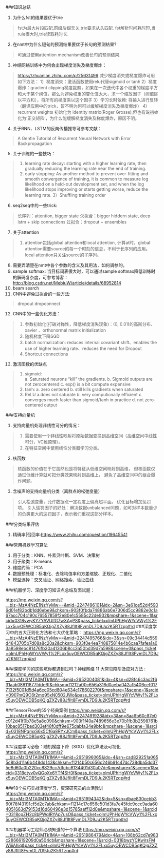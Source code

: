 ﻿###知识总结 
 
 1. 为什么fst的结果要优于trie
 > fst为最大片段匹配,前缀后缀无关,trie要求从头匹配.
 > fst解析时间耗时短,当rule很大时,trie读取耗时长.
 
 2. 在nmt中为什么短句的预测结果要优于长句的预测结果?
 > 可通过使用attention mechanism改善长句的预测结果.
 
 3. 神经网络训练中为何会出现梯度消失及梯度爆炸：
 >https://zhuanlan.zhihu.com/p/25631496
 >减少梯度消失或梯度爆炸可用如下方法：
 >1）梯度消失：激活函数使用relu代替sigmoid or tanh
 >2）梯度爆炸：gradient clipping梯度裁剪，如果在一次迭代中各个权重的梯度平方和大于某个阈值，那么为避免权重的变化值太大，求一个缩放因子（阈值除以平方和），将所有的梯度乘以这个因子
 >3）学习长时依赖: 将输入进行反转（翻译应用中的trick，暂不明为何可以缓解梯度消失及梯度爆炸）
 >4) recurrent weights 初始化为 identity matrix(Roger Grosse),但也有说初始化为‘正交矩阵’，为什么能缓解梯度消失及梯度爆炸，原因不明。

 4. 关于RNN、LSTM的反向传播推导可参考文献：
 >A Gentle Tutorial of Recurrent Neural Network with Error Backpropagation

 5. 关于训练的一些技巧：
 >1) learning rate decay: starting with a higher learning rate, then gradually reducing
the learning rate near the end of training.
 >2) early stopping: As another method to prevent over-fitting and smooth convergence of training, it is common to measure log likelihood on a held-out development set, and when the log likelihood stops improving or starts getting worse, reduce the learning rate.
 >3）Shuffling training order

 6. seq2seq中的一些trick:
 >  长序列：attention, bigger state
 >  欠拟合：bigger hiddern state, deep lstm + skip connections
 >  过拟合：dropout + ensembles

 7. 关于attention
 >1) attention包括global attention和local attention, 计算at时，global attention需要source的每一个时刻的信息，不利于长序列的应用。local attention只关注source的子序列。

 8. 需要弄清楚在nmt中各个参数的含义及其用法，如何调参的。
 9. sample softmax: 当目标词表很大时，可以通过sample softmax降低训练时的解码复杂度，可参考博客：http://blog.csdn.net/MebiuW/article/details/68952814
 10. beam search
 11. CNN中避免过拟合的一些方法:
 > dropout
 > dropconnect
 

 12. CNN中的一些优化方法：
 > 1) 参数初始化(打破对称性，降低梯度消失现象)：(0, 0.01)的高斯分布、xavier 、orthonormal matrix initialization
 > 2) 随机梯度下降SGD
 > 3) batch normalization: reduces internal covariant shift、enables the use of higher learning rate、reduces the need for Dropout
 > 4) Shortcut connections

 13. 激活函数的优缺点
 > 1) sigmoid:  
 > a. Saturated neurons “kill” the gradients. 
 > b. Sigmoid outputs are not zerocentered
 > c. exp() is a bit compute expensive
 > 2) tanh:
 > a. zero centered
 > b. still kills gradients when saturated
 > 3) ReLU
 > a.does not saturate
 > b. very computionally efficient
 > c. converges much faster than sigmoid/tanh in practice
 > d. not zero-centered output

###支持向量机

 1. 支持向量机处理非线性可分的情况：
 > 1) 需要使用一个非线性映射将原始数据变换到高维空间（高维空间中线性可分，VC维原理）。
 > 2) 在特征空间中使用线性分类器学习分类。

 2. 核函数
 > 核函数的价值在于它虽然也是将特征从低维空间映射到高维， 但核函数仅通过低维计算就可把分类效果映射到高维上， 避免了高维空间中的组合爆炸问题。

 3. 含噪声的支持向量机分类（离群点的松弛变量）
 > 引入松弛变量，允许数据点一定程度上偏离超平面。
 > 优化目标增加惩罚项。
 > 引入惩罚因子的好处：解决数据unbalanced问题，如可对样本数量少的负类更大的惩罚因子，表示我们重视这部分样本。

###分类结果评估

 1. 精确率|召回率:https://www.zhihu.com/question/19645541

###常用机器学习算法

 1. 用于分类：KNN、朴素贝叶斯、SVM、决策树
 2. 用于聚类：K-means
 3. 维度约简：PCA
 4. 数据预处理：标准化、去除均值率和方差缩放、正规化、二值化
 5. 模型选择：交叉验证、网格搜索、验证曲线

###机器学习、深度学习知识点总结及面试题：

https://mp.weixin.qq.com/s?__biz=MzA4NzE1NzYyMw==&mid=2247496101&idx=2&sn=3e61ce52d45906d01ef82bdb1dd6ebe9&chksm=903f0fbda74886ab6e7306d5cc9882e0c1a67acc704c190c76557859f2e80e1c5585c22de932&mpshare=1&scene=1&srcid=0318vwyKYZYAVUlfG7wXAgPS&pass_ticket=olmUPhHgWYcVWy1%2FLxx5uyOEWCDB5qKQjgZXZy88JfIIt8FvmDL7D9Ju2K5RTzqp#rd
###深度学习中的五大正则化方法和七大优化策略：
  https://mp.weixin.qq.com/s?__biz=MzA4NzE1NzYyMw==&mid=2247495766&idx=3&sn=09c34414d559d4843705b7d08a8c20a2&chksm=903f0e4ea748875814e4b6caa7fafea1a03a8598ebc81476fb30a41306b8cc3a50bd39d7a598&scene=0&pass_ticket=olmUPhHgWYcVWy1%2FLxx5uyOEWCDB5qKQjgZXZy88JfIIt8FvmDL7D9Ju2K5RTzqp#rd

###深度学习的这些坑你都遇到过吗？神经网络 11 大常见陷阱及应对方法 :
https://mp.weixin.qq.com/s?__biz=MzI3MTA0MTk1MA==&mid=2652004081&idx=4&sn=d28fc6c3ac2f631aab08611877fdde6f&chksm=f1212a00c656a316d0aeba042af5406cef0177132f5001d5d4a6cc05cd804e634c178602270f&mpshare=1&scene=1&srcid=0907mQ9O6t2mq95xN0502JWo&pass_ticket=olmUPhHgWYcVWy1%2FLxx5uyOEWCDB5qKQjgZXZy88JfIIt8FvmDL7D9Ju2K5RTzqp#rd

###TensorFlow的55个经典案例
https://mp.weixin.qq.com/s?__biz=MzA4NzE1NzYyMw==&mid=2247491928&idx=3&sn=8aa6b60c87e0c912d41f0b78e5a8c090&chksm=903f1f40a7489656e3e70b1fb3b2598761b10bac8517bed303ef48f0dff9e675dabfa34e9bfc&mpshare=1&scene=1&srcid=0318NPqmxS6x5Cf6a8RYxJCm&pass_ticket=olmUPhHgWYcVWy1%2FLxx5uyOEWCDB5qKQjgZXZy88JfIIt8FvmDL7D9Ju2K5RTzqp#rd


###深度学习必备：随机梯度下降（SGD）优化算法及可视化
https://mp.weixin.qq.com/s?__biz=MzI3MTA0MTk1MA==&mid=2651996065&idx=4&sn=cad829251a0655c8b3d11a6b448dd143&chksm=f1214b50c656c246b91c47dc738dba5dd375e8d60a0b220cc8829cc7dfcbc8134401d30a07de&mpshare=1&scene=1&srcid=0318ctyv0vQGoXx6YTf4SH0f&pass_ticket=olmUPhHgWYcVWy1%2FLxx5uyOEWCDB5qKQjgZXZy88JfIIt8FvmDL7D9Ju2K5RTzqp#rd

###18个技巧实战深度学习，资深研究员的血泪教训 
https://mp.weixin.qq.com/s?__biz=MzI3MTA0MTk1MA==&mid=2651994342&idx=5&sn=dbae830cebb360f78f43191cf5d2c7ab&chksm=f1214c17c656c501d3fa7e45fdc9ccc9ada604051663d79153d16d60496e3d15785aeff12d0e&mpshare=1&scene=1&srcid=0318opZH2c8bPWqIRYAp7usO&pass_ticket=olmUPhHgWYcVWy1%2FLxx5uyOEWCDB5qKQjgZXZy88JfIIt8FvmDL7D9Ju2K5RTzqp#rd

###机器学习工程师必须知道的十个算法 
https://mp.weixin.qq.com/s?__biz=MzI3MTA0MTk1MA==&mid=2651986479&idx=4&sn=108b62cd7e983c2866619209d0a504cb&mpshare=1&scene=1&srcid=0318bwzYCKwirsFMWiiiAhiq&pass_ticket=olmUPhHgWYcVWy1%2FLxx5uyOEWCDB5qKQjgZXZy88JfIIt8FvmDL7D9Ju2K5RTzqp#rd